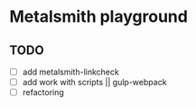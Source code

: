 
# Metalsmith playground

## TODO

- [ ] add metalsmith-linkcheck
- [ ] add work with scripts || gulp-webpack
- [ ] refactoring
